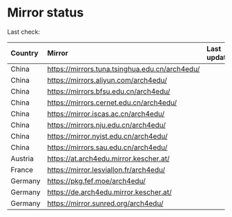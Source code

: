 <script src="./time.js"></script>
# Mirror status
Last check: <script type="text/javascript">localize(1711725502.7496676);</script>

|Country|Mirror|Last update|
|:------|:-----|:----------|
|China|https://mirrors.tuna.tsinghua.edu.cn/arch4edu/|<script type="text/javascript">localize(1711694197);</script>|
|China|https://mirrors.aliyun.com/arch4edu/|<script type="text/javascript">localize(1711694197);</script>|
|China|https://mirrors.bfsu.edu.cn/arch4edu/|<script type="text/javascript">localize(1711694197);</script>|
|China|https://mirrors.cernet.edu.cn/arch4edu/|<script type="text/javascript">localize(1711694197);</script>|
|China|https://mirror.iscas.ac.cn/arch4edu/|<script type="text/javascript">localize(1711694197);</script>|
|China|https://mirrors.nju.edu.cn/arch4edu/|<script type="text/javascript">localize(1711650642);</script>|
|China|https://mirror.nyist.edu.cn/arch4edu/|<script type="text/javascript">localize(1711694197);</script>|
|China|https://mirrors.sau.edu.cn/arch4edu/|<script type="text/javascript">localize(1711694197);</script>|
|Austria|https://at.arch4edu.mirror.kescher.at/|<script type="text/javascript">localize(1711694197);</script>|
|France|https://mirror.lesviallon.fr/arch4edu/|<script type="text/javascript">localize(1711694197);</script>|
|Germany|https://pkg.fef.moe/arch4edu/|<script type="text/javascript">localize(1711694197);</script>|
|Germany|https://de.arch4edu.mirror.kescher.at/|<script type="text/javascript">localize(1711694197);</script>|
|Germany|https://mirror.sunred.org/arch4edu/|<script type="text/javascript">localize(1711694197);</script>|

<script src="./tablefilter/tablefilter.js"></script>
<script src="./table.js"></script>